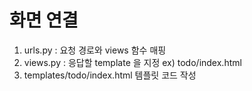 # 화면 연결
1. urls.py   : 요청 경로와 views 함수 매핑
2. views.py  : 응답할 template 을 지정
    ex) todo/index.html
3. templates/todo/index.html
    템플릿 코드 작성
